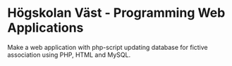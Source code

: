 Högskolan Väst - Programming Web Applications 
=======================
Make a web application with php-script updating database for fictive association using PHP, HTML and MySQL.